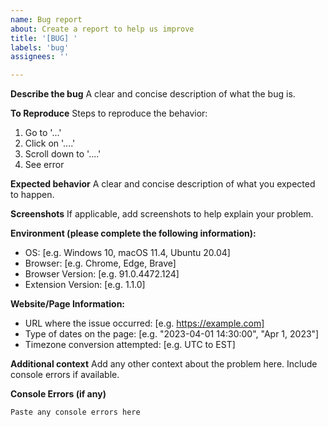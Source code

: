 ```yaml
---
name: Bug report
about: Create a report to help us improve
title: '[BUG] '
labels: 'bug'
assignees: ''

---
```


**Describe the bug**
A clear and concise description of what the bug is.

**To Reproduce**
Steps to reproduce the behavior:
1. Go to '...'
2. Click on '....'
3. Scroll down to '....'
4. See error

**Expected behavior**
A clear and concise description of what you expected to happen.

**Screenshots**
If applicable, add screenshots to help explain your problem.

**Environment (please complete the following information):**
- OS: [e.g. Windows 10, macOS 11.4, Ubuntu 20.04]
- Browser: [e.g. Chrome, Edge, Brave]
- Browser Version: [e.g. 91.0.4472.124]
- Extension Version: [e.g. 1.1.0]

**Website/Page Information:**
- URL where the issue occurred: [e.g. https://example.com]
- Type of dates on the page: [e.g. "2023-04-01 14:30:00", "Apr 1, 2023"]
- Timezone conversion attempted: [e.g. UTC to EST]

**Additional context**
Add any other context about the problem here. Include console errors if available.

**Console Errors (if any)**
```
Paste any console errors here
```